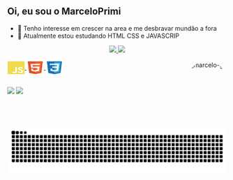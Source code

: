  ##  Oi, eu sou o MarceloPrimi
  
- 👀 Tenho interesse em crescer na area e me desbravar mundão a fora
- 🌱 Atualmente estou estudando HTML CSS e JAVASCRIP

<div align="center">
  <a href="https://github.com/MarceloPrimi">
  <img height="180em" src="https://github-readme-stats.vercel.app/api?username=MarceloPrimi&show_icons=true&theme=midnight-purple&include_all_commits=true&count_private=true"/>
  <img height="180em" src="https://github-readme-stats.vercel.app/api/top-langs/?username=MarceloPrimi&layout=compact&langs_count=7&theme=midnight-purple"/>
</div>
   
  
<div style="display: inline_block"><br>
  <img align="center" alt="marcelo-Js" height="30" width="40" src="https://raw.githubusercontent.com/devicons/devicon/master/icons/javascript/javascript-plain.svg">
  <img align="center" alt="marcelo-HTML" height="30" width="40" src="https://raw.githubusercontent.com/devicons/devicon/master/icons/html5/html5-original.svg">
  <img align="center" alt="marcelo-CSS" height="30" width="40" src="https://raw.githubusercontent.com/devicons/devicon/master/icons/css3/css3-original.svg">
  <img align="right" alt="marcelo-gif" height="150" style="border-radius:50px;" src="https://i.gifer.com/origin/fe/fe4ebd8a9c0547e94000a9c759acf591.gif">
</div>
</div>

  ##
  <div> 
  <a href = "mailto:marceloprimi@gmail.com"><img src="https://img.shields.io/badge/-Gmail-%23333?style=for-the-badge&logo=gmail&logoColor=white" target="_blank"></a>
  <a href="https://www.linkedin.com/in/marcelo-primi-2234231ba/" target="_blank"><img src="https://img.shields.io/badge/-LinkedIn-%230077B5?style=for-the-badge&logo=linkedin&logoColor=white" target="_blank"></a> 
 
</div>


![Snake animation](https://github.com/marceloprimi/marceloprimi/blob/output/github-contribution-grid-snake.svg)
  
